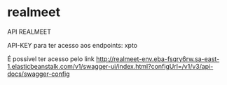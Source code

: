 # realmeet
API REALMEET 

API-KEY para ter acesso aos endpoints: xpto

É possível ter acesso pelo link http://realmeet-env.eba-fsqry6rw.sa-east-1.elasticbeanstalk.com/v1/swagger-ui/index.html?configUrl=/v1/v3/api-docs/swagger-config
